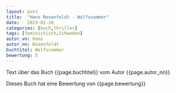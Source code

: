 ```yaml
---
layout: post
title:  "Hans Rosenfeldt - Wolfssommer"
date:   2023-02-18
categories: [buch,thriller]
tags: [feministisch,Schweden]
autor_vn: Hans
autor_nn: Rosenfeldt
buchtitel: Wolfssommer
bewertung: 5
---
```


Text über das Buch {{page.buchtitel}} vom Autor {{page.autor_nn}}

Dieses Buch hat eine Bewertung von {{page.bewertung}}
